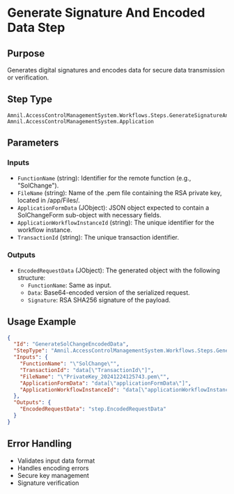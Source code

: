 # Generate Signature And Encoded Data Step

## Purpose
Generates digital signatures and encodes data for secure data transmission or verification.

## Step Type
```
Amnil.AccessControlManagementSystem.Workflows.Steps.GenerateSignatureAndEncodedDataStep, Amnil.AccessControlManagementSystem.Application
```

## Parameters

### Inputs
- `FunctionName` (string): Identifier for the remote function (e.g., "SolChange").
- `FileName` (string): Name of the .pem file containing the RSA private key, located in /app/Files/.
- `ApplicationFormData` (JObject): JSON object expected to contain a SolChangeForm sub-object with necessary fields.
- `ApplicationWorkflowInstanceId` (string): The unique identifier for the workflow instance.
- `TransactionId` (string): The unique transaction identifier.

### Outputs
- `EncodedRequestData` (JObject): The generated object with the following structure:
  - `FunctionName`: Same as input.
  - `Data`: Base64-encoded version of the serialized request.
  - `Signature`: RSA SHA256 signature of the payload.

## Usage Example

```json
{
  "Id": "GenerateSolChangeEncodedData",
  "StepType": "Amnil.AccessControlManagementSystem.Workflows.Steps.GenerateSignatureAndEncodedDataStep, Amnil.AccessControlManagementSystem.Application",
  "Inputs": {
    "FunctionName": "\"SolChange\"",
    "TransactionId": "data[\"TransactionId\"]",
    "FileName": "\"PrivateKey_20241224125743.pem\"",
    "ApplicationFormData": "data[\"applicationFormData\"]",
    "ApplicationWorkflowInstanceId": "data[\"applicationWorkflowInstanceId\"]"
  },
  "Outputs": {
    "EncodedRequestData": "step.EncodedRequestData"
  }
}
```

## Error Handling
- Validates input data format
- Handles encoding errors
- Secure key management
- Signature verification
